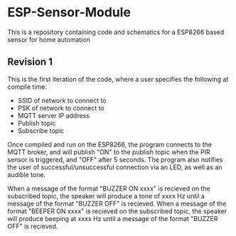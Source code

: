 # ESP-Sensor-Module
This is a repository containing code and schematics for a ESP8266 based sensor for home automation

## Revision 1
This is the first iteration of the code, where a user specifies the following at compile time:
  - SSID of network to connect to
  - PSK of network to connect to 
  - MQTT server IP address
  - Publish topic
  - Subscribe topic

Once compiled and run on the ESP8266, the program connects to the MQTT broker, and will publish "ON" to the publish topic when the PIR sensor is triggered, and "OFF" after 5 seconds. The program also notifies the user of successful/unsuccessful connection via an LED, as well as an audible tone. 

When a message of the format "BUZZER ON xxxx" is recieved on the subscribed topic, the speaker will produce a tone of xxxx Hz until a message of the format "BUZZER OFF" is recieved.  When a message of the format "BEEPER ON xxxx" is recieved on the subscribed topic, the speaker will produce beeping at xxxx Hz until a message of the format "BUZZER OFF" is recieved. 
